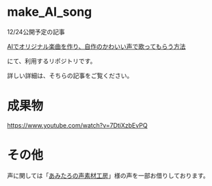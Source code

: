 # make_AI_song

12/24公開予定の記事

[AIでオリジナル楽曲を作り、自作のかわいい声で歌ってもらう方法](https://zenn.dev/asap/articles/886af0fe48dda3)

にて、利用するリポジトリです。

詳しい詳細は、そちらの記事をご覧ください。

# 成果物

https://www.youtube.com/watch?v=7DtiXzbEvPQ


# その他
声に関しては「[あみたろの声素材工房](https://amitaro.net/)」様の声を一部お借りしております。


